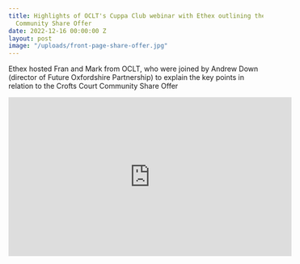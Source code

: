 ```yaml
---
title: Highlights of OCLT's Cuppa Club webinar with Ethex outlining the Crofts Court
  Community Share Offer
date: 2022-12-16 00:00:00 Z
layout: post
image: "/uploads/front-page-share-offer.jpg"
---
```


Ethex hosted Fran and Mark from OCLT, who were joined by Andrew Down (director of Future Oxfordshire Partnership) to explain the key points in relation to the Crofts Court Community Share Offer

<iframe width="560" height="315" src="https://www.youtube.com/embed/5zkhP07Uqcc" title="YouTube video player" frameborder="0" allow="accelerometer; autoplay; clipboard-write; encrypted-media; gyroscope; picture-in-picture" allowfullscreen></iframe>